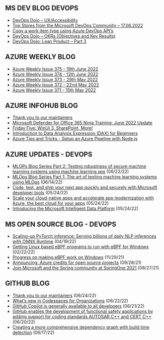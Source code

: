## MS DEV BLOG DEVOPS 

<!-- DEVBLOGDEVOPS:START -->
- [DevOps Dojo – UX/Accessibility](https://devblogs.microsoft.com/devops/devops-dojo-ux-accessibility/)
- [Top Stores from the Microsoft DevOps Community – 17.06.2022](https://devblogs.microsoft.com/devops/top-stores-from-the-microsoft-devops-community-17-06-2022/)
- [Copy a work item type using Azure DevOps API’s](https://devblogs.microsoft.com/devops/copy-a-work-item-type-using-azure-devops-apis-undocumented/)
- [DevOps Dojo – OKRs (Objectives and Key Results)](https://devblogs.microsoft.com/devops/devops-dojo-okrs-objectives-and-key-results/)
- [DevOps Dojo: Lean Product – Part 3](https://devblogs.microsoft.com/devops/devops-dojo-lean-product-part-3/)
<!-- DEVBLOGDEVOPS:END -->


## AZURE WEEKLY BLOG

<!-- AZUREWEEKLY:START -->
- [Azure Weekly Issue 375 - 19th June 2022](https://azureweekly.info/issue-375.html)
- [Azure Weekly Issue 374 - 12th June 2022](https://azureweekly.info/issue-374.html)
- [Azure Weekly Issue 373 - 29th May 2022](https://azureweekly.info/issue-373.html)
- [Azure Weekly Issue 372 - 22nd May 2022](https://azureweekly.info/issue-372.html)
- [Azure Weekly Issue 371 - 15th May 2022](https://azureweekly.info/issue-371.html)
<!-- AZUREWEEKLY:END -->

## AZURE INFOHUB BLOG 

<!-- AZUREINFOHUB:START -->
- [Thank you to our maintainers](https://github.blog/2022-06-24-thank-you-to-our-maintainers/)
- [Microsoft Defender for Office 365 Ninja Training:  June 2022 Update](https://techcommunity.microsoft.com/t5/microsoft-defender-for-office/microsoft-defender-for-office-365-ninja-training-june-2022/ba-p/3507251)
- [Friday Five: WinUI 3, SharePoint, More!](https://techcommunity.microsoft.com/t5/microsoft-mvp-award-program-blog/friday-five-winui-3-sharepoint-more/ba-p/3546080)
- [Introduction to Data Analysis Expression &lpar;DAX&rpar; for Beginners](https://techcommunity.microsoft.com/t5/educator-developer-blog/introduction-to-data-analysis-expression-dax-for-beginners/ba-p/3542815)
- [Azure Tips and Tricks - Setup an Azure Pipeline with Node.js](https://techcommunity.microsoft.com/t5/azure-developer-community-blog/azure-tips-and-tricks-setup-an-azure-pipeline-with-node-js/ba-p/3545930)
<!-- AZUREINFOHUB:END -->


## AZURE UPDATES - DEVOPS 

<!-- AZUREUPDATES:START -->

 - [MLOPs Blog Series Part 2: Testing robustness of secure machine learning systems using machine learning ops](https://azure.microsoft.com/blog/mlops-blog-series-part-2-testing-robustness-of-secure-machine-learning-systems-using-machine-learning-ops/) (06/22/22)
 - [MLOps Blog Series Part 1: The art of testing machine learning systems using MLOps](https://azure.microsoft.com/blog/mlops-blog-series-part-1-the-art-of-testing-machine-learning-systems-using-mlops/) (06/14/22)
 - [Code, test, and ship your next app quickly and securely with Microsoft developer tools](https://azure.microsoft.com/blog/code-test-and-ship-your-next-app-quickly-and-securely-with-microsoft-developer-tools/) (05/24/22)
 - [Scale your cloud-native apps and accelerate app modernization with Azure, the best cloud for your apps](https://azure.microsoft.com/blog/scale-your-cloudnative-apps-and-accelerate-app-modernization-with-azure-the-best-cloud-for-your-apps/) (05/24/22)
 - [Introducing the Microsoft Intelligent Data Platform](https://azure.microsoft.com/blog/introducing-the-microsoft-intelligent-data-platform/) (05/24/22)
<!-- AZUREUPDATES:END -->


## MS OPEN SOURCE BLOG - DEVOPS 

<!-- MSOPENSOURCEBLOG:START -->

 - [Scaling-up PyTorch inference: Serving billions of daily NLP inferences with ONNX Runtime](https://cloudblogs.microsoft.com/opensource/2022/04/19/scaling-up-pytorch-inference-serving-billions-of-daily-nlp-inferences-with-onnx-runtime/) (04/19/22)
 - [Getting Linux based eBPF programs to run with eBPF for Windows](https://cloudblogs.microsoft.com/opensource/2022/02/22/getting-linux-based-ebpf-programs-to-run-with-ebpf-for-windows/) (02/22/22)
 - [Progress on making eBPF work on Windows](https://cloudblogs.microsoft.com/opensource/2021/11/29/progress-on-making-ebpf-work-on-windows/) (11/29/21)
 - [Announcing: Azure credits for open source projects](https://cloudblogs.microsoft.com/opensource/2021/09/28/announcing-azure-credits-for-open-source-projects/) (09/28/21)
 - [Join Microsoft and the Spring community at SpringOne 2021](https://cloudblogs.microsoft.com/opensource/2021/08/27/join-microsoft-and-the-spring-community-at-springone-2021/) (08/27/21)
<!-- MSOPENSOURCEBLOG:END -->


## GITHUB BLOG


<!-- GITHUB:START -->

 - [Thank you to our maintainers](https://github.blog/2022-06-24-thank-you-to-our-maintainers/) (06/24/22)
 - [What’s new in Codespaces for Organizations](https://github.blog/2022-06-22-whats-new-in-codespaces-for-organizations/) (06/22/22)
 - [GitHub Copilot is generally available to all developers](https://github.blog/2022-06-21-github-copilot-is-generally-available-to-all-developers/) (06/21/22)
 - [GitHub enables the development of functional safety applications by adding support for coding standards AUTOSAR C++  and CERT C++](https://github.blog/2022-06-20-adding-support-for-coding-standards-autosar-c-and-cert-c/) (06/20/22)
 - [Creating a more comprehensive dependency graph with build time detection](https://github.blog/2022-06-17-creating-comprehensive-dependency-graph-build-time-detection/) (06/17/22)
<!-- GITHUB:END -->
